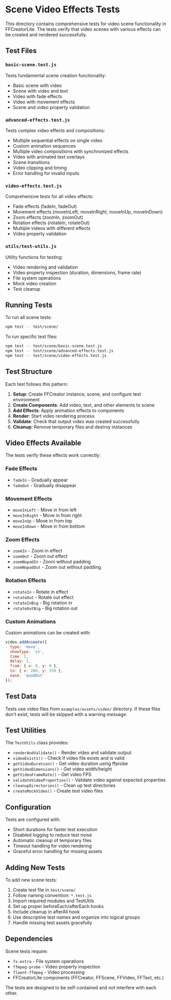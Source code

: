 # Scene Video Effects Tests

This directory contains comprehensive tests for video scene functionality in FFCreatorLite. The tests verify that video scenes with various effects can be created and rendered successfully.

## Test Files

### `basic-scene.test.js`
Tests fundamental scene creation functionality:
- Basic scene with video
- Scene with video and text  
- Video with fade effects
- Video with movement effects
- Scene and video property validation

### `advanced-effects.test.js`
Tests complex video effects and compositions:
- Multiple sequential effects on single video
- Custom animation sequences
- Multiple video compositions with synchronized effects
- Video with animated text overlays
- Scene transitions
- Video clipping and timing
- Error handling for invalid inputs

### `video-effects.test.js`
Comprehensive tests for all video effects:
- Fade effects (fadeIn, fadeOut)
- Movement effects (moveInLeft, moveInRight, moveInUp, moveInDown)
- Zoom effects (zoomIn, zoomOut) 
- Rotation effects (rotateIn, rotateOut)
- Multiple videos with different effects
- Video property validation

### `utils/test-utils.js`
Utility functions for testing:
- Video rendering and validation
- Video property inspection (duration, dimensions, frame rate)
- File system operations
- Mock video creation
- Test cleanup

## Running Tests

To run all scene tests:
```bash
npm test -- test/scene/
```

To run specific test files:
```bash
npm test -- test/scene/basic-scene.test.js
npm test -- test/scene/advanced-effects.test.js
npm test -- test/scene/video-effects.test.js
```

## Test Structure

Each test follows this pattern:
1. **Setup**: Create FFCreator instance, scene, and configure test environment
2. **Create Components**: Add video, text, and other elements to scene
3. **Add Effects**: Apply animation effects to components
4. **Render**: Start video rendering process
5. **Validate**: Check that output video was created successfully
6. **Cleanup**: Remove temporary files and destroy instances

## Video Effects Available

The tests verify these effects work correctly:

### Fade Effects
- `fadeIn` - Gradually appear
- `fadeOut` - Gradually disappear

### Movement Effects  
- `moveInLeft` - Move in from left
- `moveInRight` - Move in from right
- `moveInUp` - Move in from top
- `moveInDown` - Move in from bottom

### Zoom Effects
- `zoomIn` - Zoom in effect
- `zoomOut` - Zoom out effect
- `zoomNopadIn` - Zoom without padding
- `zoomNopadOut` - Zoom out without padding

### Rotation Effects
- `rotateIn` - Rotate in effect
- `rotateOut` - Rotate out effect
- `rotateInBig` - Big rotation in
- `rotateOutBig` - Big rotation out

### Custom Animations
Custom animations can be created with:
```javascript
video.addAnimate({
  type: 'move',
  showType: 'in',
  time: 2,
  delay: 1,
  from: { x: 0, y: 0 },
  to: { x: 200, y: 150 },
  ease: 'quadOut'
});
```

## Test Data

Tests use video files from `examples/assets/video/` directory. If these files don't exist, tests will be skipped with a warning message.

## Test Utilities

The `TestUtils` class provides:
- `renderAndValidate()` - Render video and validate output
- `videoExists()` - Check if video file exists and is valid
- `getVideoDuration()` - Get video duration using ffprobe
- `getVideoDimensions()` - Get video width/height
- `getVideoFrameRate()` - Get video FPS
- `validateVideoProperties()` - Validate video against expected properties
- `cleanupDirectories()` - Clean up test directories
- `createMockVideo()` - Create test video files

## Configuration

Tests are configured with:
- Short durations for faster test execution
- Disabled logging to reduce test noise
- Automatic cleanup of temporary files
- Timeout handling for video rendering
- Graceful error handling for missing assets

## Adding New Tests

To add new scene tests:
1. Create test file in `test/scene/`
2. Follow naming convention: `*.test.js`
3. Import required modules and TestUtils
4. Set up proper beforeEach/afterEach hooks
5. Include cleanup in afterAll hook
6. Use descriptive test names and organize into logical groups
7. Handle missing test assets gracefully

## Dependencies

Scene tests require:
- `fs-extra` - File system operations
- `ffmpeg-probe` - Video property inspection
- `fluent-ffmpeg` - Video processing
- FFCreatorLite components (FFCreator, FFScene, FFVideo, FFText, etc.)

The tests are designed to be self-contained and not interfere with each other. 